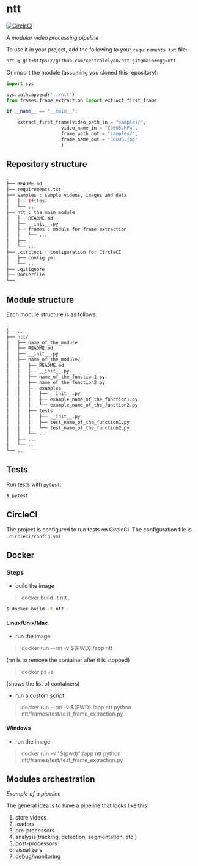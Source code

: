 # ntt

[![CircleCI](https://dl.circleci.com/status-badge/img/gh/centralelyon/ntt/tree/main.svg?style=svg)](https://dl.circleci.com/status-badge/redirect/gh/centralelyon/ntt/tree/main)

_A modular video processing pipeline_

To use it in your project, add the following to your `requirements.txt` file:

```bash
ntt @ git+https://github.com/centralelyon/ntt.git@main#egg=ntt
```


Or import the module (assuming you cloned this repository):

```python
import sys

sys.path.append('../ntt')
from frames.frame_extraction import extract_first_frame

if __name__ == "__main__":

    extract_first_frame(video_path_in = "samples/", 
                    video_name_in = "C0005.MP4",
                    frame_path_out = "samples/",
                    frame_name_out = "C0005.jpg" 
                    )
```

## Repository structure

```bash
.
├── README.md
├── requirements.txt
├── samples : sample videos, images and data
│   ├── (files)
│   └── ...
├── ntt : the main module
│   ├── README.md
│   ├── __init__.py
│   ├── frames : module for frame extraction
│   │   └── ...
│   ├── ...
│   └── ...
├── .circleci : configuration for CircleCI
│   ├── config.yml
│   └── ...
├── .gitignore
├── Dockerfile
└──
```

## Module structure

Each module structure is as follows:

```bash
.
├── ...
├── ntt/
│   ├── name_of_the_module
│   ├── README.md
│   ├── __init__.py
│   ├── name_of_the_module/
│   │   ├── README.md
│   │   ├── __init__.py
│   │   ├── name_of_the_function1.py
│   │   ├── name_of_the_function2.py
│   │   ├── examples
│   │   │   ├── __init__.py
│   │   │   ├── example_name_of_the_function1.py
│   │   │   └── example_name_of_the_function2.py
│   │   ├── tests
│   │   │   ├── __init__.py
│   │   │   ├── test_name_of_the_function1.py
│   │   │   └── test_name_of_the_function2.py
│   │   └── ...
│   ├── ...
│   └── ...
└── ...
```

## Tests

Run tests with `pytest`:

```bash
$ pytest
```

## CircleCI

The project is configured to run tests on CircleCI. The configuration file is `.circleci/config.yml`.

## Docker

### Steps

- build the image

> docker build -t ntt . 

```bash
$ docker build -t ntt .
```
 
#### Linux/Unix/Mac

- run the image

> docker run --rm -v ${PWD}:/app ntt

(rm is to remove the container after it is stopped)

> docker ps -a

(shows the list of containers)

- run a custom script

> docker run --rm -v ${PWD}:/app ntt python ntt/frames/test/test_frame_extraction.py

#### Windows

- run the image

> docker run -v "$(pwd)":/app ntt python ntt/frames/test/test_frame_extraction.py


## Modules orchestration

_Example of a pipeline_

The general idea is to have a pipeline that looks like this:

1. store videos
2. loaders
3. pre-processors
4. analysis(tracking, detection, segmentation, etc.)
5. post-processors
6. visualizers
7. debug/monitoring

